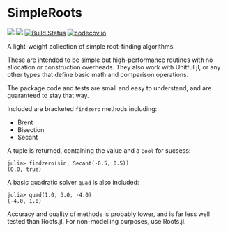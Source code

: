 # SimpleRoots

[![](https://img.shields.io/badge/docs-stable-blue.svg)](https://rafaqz.github.io/SimpleRoots.jl/stable)
[![](https://img.shields.io/badge/docs-dev-blue.svg)](https://rafaqz.github.io/SimpleRoots.jl/dev)
[![Build Status](https://travis-ci.com/rafaqz/SimpleRoots.jl.svg?branch=master)](https://travis-ci.com/rafaqz/SimpleRoots.jl)
[![codecov.io](http://codecov.io/github/rafaqz/SimpleRoots.jl/coverage.svg?branch=master)](http://codecov.io/github/rafaqz/SimpleRoots.jl?branch=master)


A light-weight collection of simple root-finding algorithms.

These are intended to be simple but high-performance routines 
with no allocation or construction overheads. 
They also work with Unitful.jl, or any other types that define 
basic math and comparison operations. 

The package code and tests are small and easy to understand, 
and are guaranteed to stay that way.

Included are bracketed `findzero` methods including:
- Brent
- Bisection
- Secant

A tuple is returned, containing the value and a `Bool` for sucsess:

```julia-repl
julia> findzero(sin, Secant(-0.5, 0.5))
(0.0, true)
```

A basic quadratic solver `quad` is also included:

```julia-repl
julia> quad(1.0, 3.0, -4.0)
(-4.0, 1.0)
```

Accuracy and quality of methods is probably lower, and is far less
well tested than Roots.jl. For non-modelling purposes, use Roots.jl.
